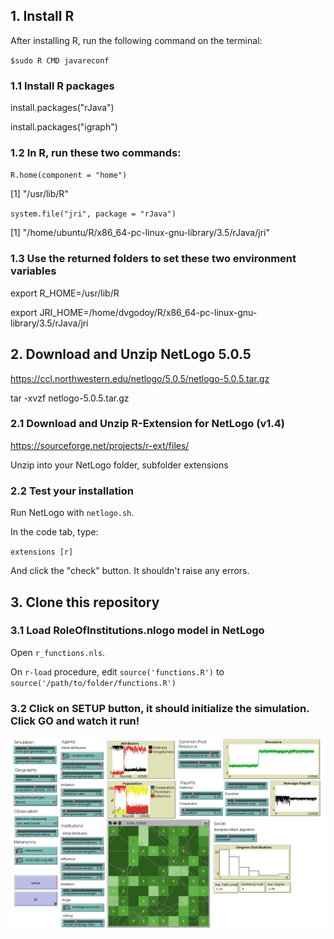 ## 1. Install R

After installing R, run the following command on the terminal:

`$sudo R CMD javareconf`

### 1.1 Install R packages

install.packages("rJava")

install.packages("igraph")

### 1.2 In R, run these two commands:

`R.home(component = "home")`

[1] "/usr/lib/R"

`system.file("jri", package = "rJava")`

[1] "/home/ubuntu/R/x86_64-pc-linux-gnu-library/3.5/rJava/jri"

### 1.3 Use the returned folders to set these two environment variables

export R_HOME=/usr/lib/R

export JRI_HOME=/home/dvgodoy/R/x86_64-pc-linux-gnu-library/3.5/rJava/jri

## 2. Download and Unzip NetLogo 5.0.5

https://ccl.northwestern.edu/netlogo/5.0.5/netlogo-5.0.5.tar.gz

tar -xvzf netlogo-5.0.5.tar.gz

### 2.1 Download and Unzip R-Extension for NetLogo (v1.4)

https://sourceforge.net/projects/r-ext/files/

Unzip into your NetLogo folder, subfolder extensions

### 2.2 Test your installation

Run NetLogo with `netlogo.sh`.

In the code tab, type:

`extensions [r]`

And click the "check" button. It shouldn't raise any errors.

## 3. Clone this repository

### 3.1 Load RoleOfInstitutions.nlogo model in NetLogo

Open `r_functions.nls`. 

On `r-load` procedure, edit `source('functions.R')` to `source('/path/to/folder/functions.R')`

### 3.2 Click on SETUP button, it should initialize the simulation. Click GO and watch it run!

![netlogo](/images/institutions_nlogo.png)
